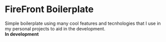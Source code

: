 # FireFront Boilerplate  
Simple boilerplate using many cool features and tecnhologies that I use in my personal projects to aid in the development.  
**In development**
